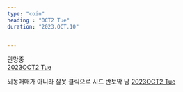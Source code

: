 ```yaml
---
type: "coin"
heading : "OCT2 Tue"
duration: "2023.OCT.10"


---
```

 



관망중     
[2023OCT2 Tue](/todo/images/Document2023OCT2-Tue.pdf)



뇌동매매가 아니라 잘못 클릭으로 시드 반토막 남
[2023OCT2 Tue](/todo/images/Document2023OCT2-Thu.pdf)


